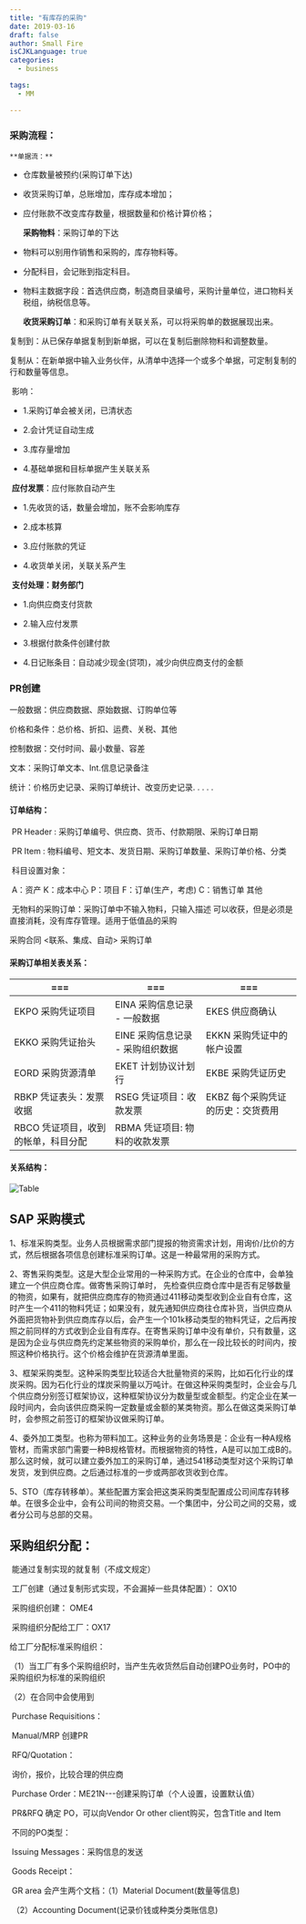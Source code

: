 ```yaml
---
title: "有库存的采购"
date: 2019-03-16
draft: false
author: Small Fire
isCJKLanguage: true
categories: 
  - business

tags: 
  - MM

---
```


### 采购流程：

    **单据流：**

- 仓库数量被预约(采购订单下达)

- 收货采购订单，总账增加，库存成本增加；


-  应付账款不改变库存数量，根据数量和价格计算价格；


     **采购物料**：采购订单的下达

- 物料可以别用作销售和采购的，库存物料等。


- 分配科目，会记账到指定科目。


- 物料主数据字段：首选供应商，制造商目录编号，采购计量单位，进口物料关税组，纳税信息等。    


     **收货采购订单**：和采购订单有关联关系，可以将采购单的数据展现出来。

​        复制到：从已保存单据复制到新单据，可以在复制后删除物料和调整数量。

​        复制从：在新单据中输入业务伙伴，从清单中选择一个或多个单据，可定制复制的行和数量等信息。

​        影响：

- 1.采购订单会被关闭，已清状态

- 2.会计凭证自动生成
- 3.库存量增加
- 4.基础单据和目标单据产生关联关系

​    **应付发票**：应付账款自动产生

- 1.先收货的话，数量会增加，账不会影响库存

- 2.成本核算

- 3.应付账款的凭证

- 4.收货单关闭，关联关系产生

​    **支付处理：财务部门**

- 1.向供应商支付货款

- 2.输入应付发票

- 3.根据付款条件创建付款

- 4.日记账条目：自动减少现金(贷项)，减少向供应商支付的金额

### PR创建


一般数据：供应商数据、原始数据、订购单位等

价格和条件：总价格、折扣、运费、关税、其他

控制数据：交付时间、最小数量、容差

文本：采购订单文本、Int.信息记录备注

统计：价格历史记录、采购订单统计、改变历史记录. . . . . 

#### 订单结构：

​	PR Header : 采购订单编号、供应商、货币、付款期限、采购订单日期
​    

​	PR Item : 物料编号、短文本、发货日期、采购订单数量、采购订单价格、分类
​    

​	科目设置对象：
​        

​	A：资产    K：成本中心    P：项目    F：订单(生产，考虑)    C：销售订单    其他

​	无物料的采购订单：采购订单中不输入物料，只输入描述
​    可以收获，但是必须是直接消耗，没有库存管理。适用于低值品的采购

采购合同   <联系、集成、自动>   采购订单

#### 采购订单相关表关系：

| ===                                 | ===                              | ===                               |
| ----------------------------------- | -------------------------------- | --------------------------------- |
| EKPO 采购凭证项目                   | EINA 采购信息记录 - 一般数据     | EKES 供应商确认                   |
| EKKO 采购凭证抬头                   | EINE 采购信息记录 - 采购组织数据 | EKKN 采购凭证中的帐户设置         |
| EORD 采购货源清单                   | EKET 计划协议计划行              | EKBE 采购凭证历史                 |
| RBKP 凭证表头：发票收据             | RSEG 凭证项目：收款发票          | EKBZ 每个采购凭证的历史：交货费用 |
| RBCO 凭证项目，收到的帐单，科目分配 | RBMA 凭证项目: 物料的收款发票    |                                   |

#### 关系结构：

![Table](/images/MMPurchasing/Table.png)

## SAP 采购模式

1、标准采购类型。业务人员根据需求部门提报的物资需求计划，用询价/比价的方式，然后根据各项信息创建标准采购订单。这是一种最常用的采购方式。

2、寄售采购类型。这是大型企业常用的一种采购方式。在企业的仓库中，会单独建立一个供应商仓库。做寄售采购订单时， 先检查供应商仓库中是否有足够数量的物资，如果有，就把供应商库存的物资通过411移动类型收到企业自有仓库，这时产生一个411的物料凭证；如果没有，就先通知供应商往仓库补货，当供应商从外面把货物补到供应商库存以后，会产生一个101k移动类型的物料凭证，之后再按照之前同样的方式收到企业自有库存。在寄售采购订单中没有单价，只有数量，这是因为企业与供应商先约定某些物资的采购单价，那么在一段比较长的时间内，按照这种价格执行。这个价格会维护在货源清单里面。

3、框架采购类型。这种采购类型比较适合大批量物资的采购，比如石化行业的煤炭采购。因为石化行业的煤炭采购量以万吨计。在做这种采购类型时，企业会与几个供应商分别签订框架协议，这种框架协议分为数量型或金额型。约定企业在某一段时间内，会向该供应商采购一定数量或金额的某类物资。那么在做这类采购订单时，会参照之前签订的框架协议做采购订单。

4、委外加工类型。也称为带料加工。这种业务的业务场景是：企业有一种A规格管材，而需求部门需要一种B规格管材。而根据物资的特性，A是可以加工成B的。那么这时候，就可以建立委外加工的采购订单，通过541移动类型对这个采购订单发货，发到供应商。之后通过标准的一步或两部收货收到仓库。

5、STO（库存转移单）。某些配置方案会把这类采购类型配置成公司间库存转移单。在很多企业中，会有公司间的物资交易。一个集团中，分公司之间的交易，或者分公司与总部的交易。

## 采购组织分配： 

​    能通过复制实现的就复制（不成文规定）

​    工厂创建（通过复制形式实现，不会漏掉一些具体配置）： OX10

​    采购组织创建： OME4

​     采购组织分配给工厂：OX17

给工厂分配标准采购组织：

（1）当工厂有多个采购组织时，当产生先收货然后自动创建PO业务时，PO中的采购组织为标准的采购组织

（2）在合同中会使用到

​    Purchase Requisitions：

​    Manual/MRP 创建PR

​    RFQ/Quotation：

​    询价，报价，比较合理的供应商

​    Purchase Order：ME21N---创建采购订单（个人设置，设置默认值）

​    PR&RFQ 确定 PO，可以向Vendor Or other client购买，包含Title and Item

​    不同的PO类型：

​        Issuing Messages：采购信息的发送

​    Goods Receipt：

​        GR area 会产生两个文档：（1）Material Document(数量等信息)

​                                                     （2）Accounting Document(记录价钱或种类分类账信息)

